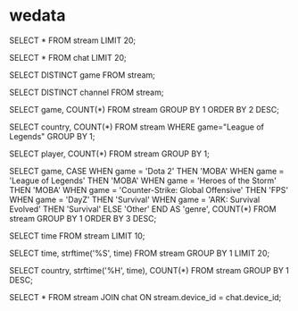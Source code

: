 # wedata
SELECT * 
FROM stream
LIMIT 20;

SELECT * 
FROM chat
LIMIT 20;

SELECT DISTINCT game
FROM stream;

SELECT DISTINCT channel
FROM stream;

SELECT game, COUNT(*)
FROM stream
GROUP BY 1
ORDER BY 2 DESC;

SELECT country, COUNT(*)
FROM stream
WHERE game="League of Legends"
GROUP BY 1;

SELECT player, COUNT(*)
FROM stream
GROUP BY 1;

SELECT game,
 CASE
  WHEN game = 'Dota 2'
      THEN 'MOBA'
  WHEN game = 'League of Legends' 
      THEN 'MOBA'
  WHEN game = 'Heroes of the Storm'
      THEN 'MOBA'
    WHEN game = 'Counter-Strike: Global Offensive'
      THEN 'FPS'
    WHEN game = 'DayZ'
      THEN 'Survival'
    WHEN game = 'ARK: Survival Evolved'
      THEN 'Survival'
  ELSE 'Other'
  END AS 'genre',
  COUNT(*)
FROM stream
GROUP BY 1
ORDER BY 3 DESC;

SELECT time FROM stream
LIMIT 10;

SELECT time,
  strftime('%S', time)
FROM stream
GROUP BY 1
LIMIT 20;

SELECT country, strftime('%H', time),
   COUNT(*)
FROM stream
GROUP BY 1 DESC;

SELECT * 
FROM stream
JOIN chat
  ON stream.device_id = chat.device_id;
